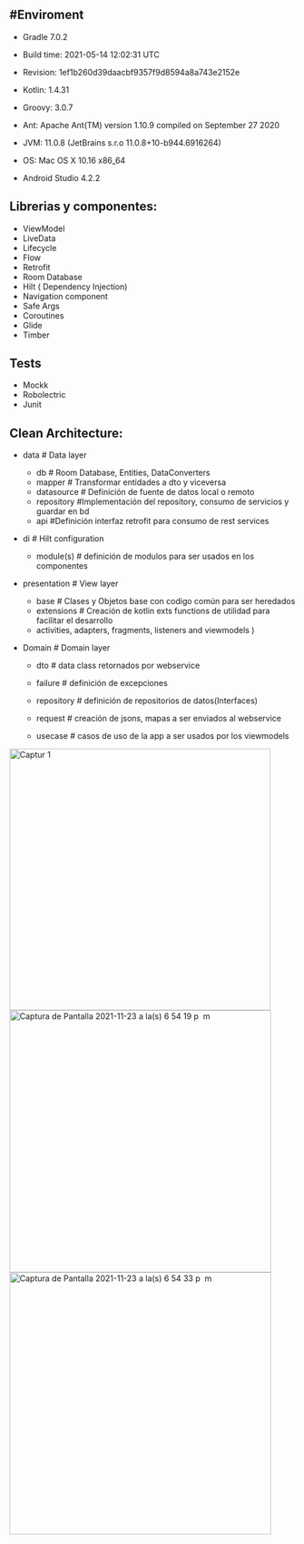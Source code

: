 #Enviroment
------------------------------------------------------------
- Gradle 7.0.2
- Build time:   2021-05-14 12:02:31 UTC
- Revision:     1ef1b260d39daacbf9357f9d8594a8a743e2152e

- Kotlin:       1.4.31
- Groovy:       3.0.7
- Ant:          Apache Ant(TM) version 1.10.9 compiled on September 27 2020
- JVM:          11.0.8 (JetBrains s.r.o 11.0.8+10-b944.6916264)
- OS:           Mac OS X 10.16 x86_64

- Android Studio 4.2.2


## Librerias y componentes: ##
  - ViewModel
  - LiveData
  - Lifecycle
  - Flow
  - Retrofit
  - Room Database
  - Hilt ( Dependency Injection)
  - Navigation component
  - Safe Args
  - Coroutines
  - Glide
  - Timber
  
## Tests
  - Mockk
  - Robolectric
  - Junit

## Clean Architecture: ##

 - data # Data layer 
	- db # Room Database, Entities, DataConverters 
	- mapper # Transformar entidades a dto y viceversa
	- datasource # Definición de fuente de datos local o remoto
	- repository #Implementación del repository, consumo de servicios y guardar en bd
	- api #Definición interfaz retrofit para consumo de rest services
	
 - di # Hilt configuration
	- module(s) # definición de modulos para ser usados en los componentes
 
 - presentation # View layer
	- base # Clases y Objetos base con codigo común para ser heredados
	- extensions # Creación de kotlin exts functions de utilidad para facilitar el desarrollo
	- activities, adapters, fragments, listeners and viewmodels )

- Domain # Domain layer
	- dto # data class retornados por webservice
	- failure # definición de excepciones
	- repository # definición de repositorios de datos(Interfaces)
	- request # creación de jsons, mapas a ser enviados al webservice

	- usecase # casos de uso de la app a ser usados por los viewmodels

<img width="460" alt="Captur 1" src="https://user-images.githubusercontent.com/87392655/143149564-bf66860f-a1ee-4e3f-a9f3-cf22ddf3b161.png">
<img width="461" alt="Captura de Pantalla 2021-11-23 a la(s) 6 54 19 p  m" src="https://user-images.githubusercontent.com/87392655/143149602-fa1820d2-6150-4b42-9d92-912e85bbcdff.png">


<img width="461" alt="Captura de Pantalla 2021-11-23 a la(s) 6 54 33 p  m" src="https://user-images.githubusercontent.com/87392655/143149610-0ebec11b-ea8d-4b91-92ad-2cf7f4bae271.png">




